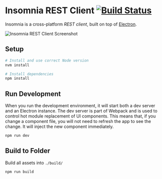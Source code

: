 # Insomnia REST Client [![Build Status](https://travis-ci.com/getinsomnia/app.svg?branch=master)](https://travis-ci.com/getinsomnia/app)

Insomnia is a cross-platform _REST client_, built on top of [Electron](http://electron.atom.io/).

![Insomnia REST Client Screenshot](https://insomnia.rest/images/twitter-promo-1.png)

## Setup

```bash
# Install and use correct Node version
nvm install

# Install dependencies
npm install
```

## Run Development

When you run the development environment, it will start both a dev server and an Electron
instance. The dev server is part of Webpack and is used to control hot module replacement
of UI components. This means that, if you change a component file, you will not need to
refresh the app to see the change. It will inject the new component immediately.

```bash
npm run dev
```

## Build to Folder

Build all assets into `./build/`

```bash
npm run build
```
